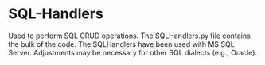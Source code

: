 # SQL-Handlers

Used to perform SQL CRUD operations. The SQLHandlers.py file contains the bulk of the code. The SQLHandlers have been used with MS SQL Server. Adjustments may be necessary for other SQL dialects (e.g., Oracle).